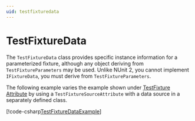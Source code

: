 ```yaml
---
uid: testfixturedata
---
```


# TestFixtureData

The `TestFixtureData` class provides specific instance information for a parameterized fixture, although any object deriving from `TestFixtureParameters` may be used. Unlike NUnit 2, you cannot implement `IFixtureData`, you must derive from `TestFixtureParameters`.

The following example varies the example shown under [TestFixture Attribute](xref:testfixtureattribute) by using
a `TestFixtureSourceAttribute` with a data source in a separately defined class.

[!code-csharp[TestFixtureDataExample](~/snippets/Snippets.NUnit/TestFixtureDataExample.cs#TestFixtureDataExample)]
